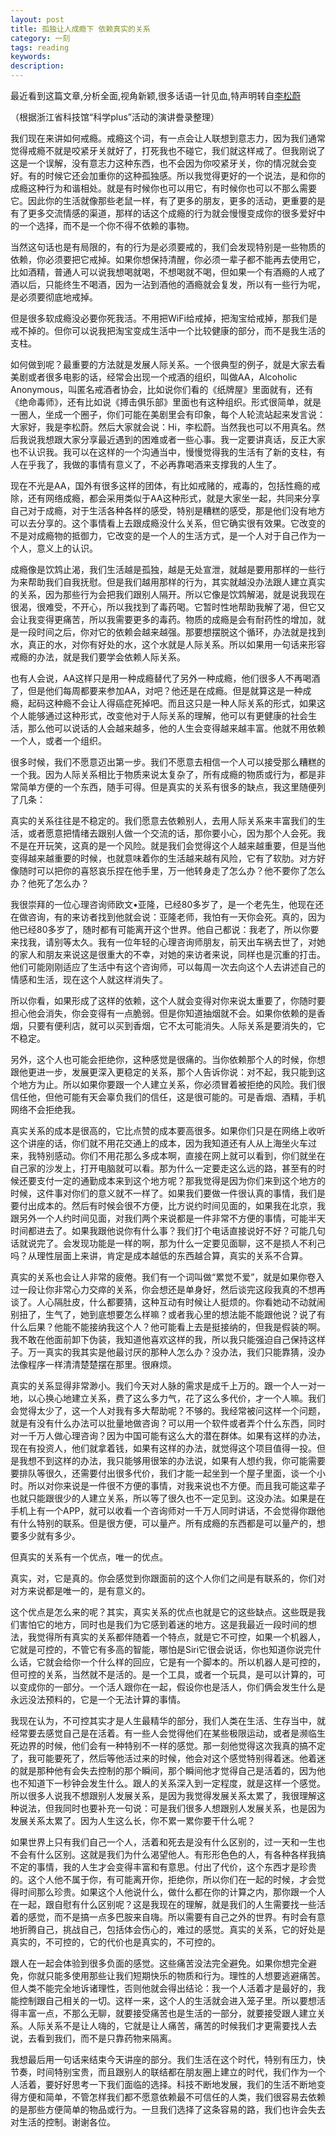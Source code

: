 ```yaml
---
layout: post
title: 孤独让人成瘾下 依赖真实的关系
category: 一刻
tags: reading
keywords:
description:
---
```


最近看到这篇文章,分析全面,视角新颖,很多话语一针见血,特声明转自[李松蔚](http://weibo.com/p/1001603885977578902013)

 （根据浙江省科技馆“科学plus”活动的演讲誊录整理）

我们现在来讲如何戒瘾。戒瘾这个词，有一点会让人联想到意志力，因为我们通常觉得戒瘾不就是咬紧牙关就好了，打死我也不碰它，我们就这样戒了。但我刚说了这是一个误解，没有意志力这种东西，也不会因为你咬紧牙关，你的情况就会变好。有的时候它还会加重你的这种孤独感。所以我觉得更好的一个说法，是和你的成瘾这种行为和谐相处。就是有时候你也可以用它，有时候你也可以不那么需要它。因此你的生活就像那些老鼠一样，有了更多的朋友，更多的活动，更重要的是有了更多交流情感的渠道，那样的话这个成瘾的行为就会慢慢变成你的很多爱好中的一个选择，而不是一个你不得不依赖的事物。

当然这句话也是有局限的，有的行为是必须要戒的，我们会发现特别是一些物质的依赖，你必须要把它戒掉。如果你想保持清醒，你必须一辈子都不能再去使用它，比如酒精，普通人可以说我想喝就喝，不想喝就不喝，但如果一个有酒瘾的人戒了酒以后，只能终生不喝酒，因为一沾到酒他的酒瘾就会复发，所以有一些行为呢，是必须要彻底地戒掉。

但是很多软成瘾没必要你死我活。不用把WiFi给戒掉，把淘宝给戒掉，那我们是戒不掉的。但你可以说我把淘宝变成生活中一个比较健康的部分，而不是我生活的支柱。

如何做到呢？最重要的方法就是发展人际关系。一个很典型的例子，就是大家去看美剧或者很多电影的话，经常会出现一个戒酒的组织，叫做AA，Alcoholic Anonymous，叫匿名戒酒者协会，比如说你们看的《纸牌屋》里面就有，还有《绝命毒师》，还有比如说《搏击俱乐部》里面也有这种组织。形式很简单，就是一圈人，坐成一个圈子，你们可能在美剧里会有印象，每个人轮流站起来发言说：大家好，我是李松蔚。然后大家就会说：Hi，李松蔚。当然我也可以不用真名。然后我说我想跟大家分享最近遇到的困难或者一些心事。我一定要讲真话，反正大家也不认识我。我可以在这样的一个沟通当中，慢慢觉得我的生活有了新的支柱，有人在乎我了，我做的事情有意义了，不必再靠喝酒来支撑我的人生了。

现在不光是AA，国外有很多这样的团体，有比如戒赌的，戒毒的，包括性瘾的戒除，还有网络成瘾，都会采用类似于AA这种形式，就是大家坐一起，共同来分享自己对于成瘾，对于生活各种各样的感受，特别是糟糕的感受，那是他们没有地方可以去分享的。这个事情看上去跟成瘾没什么关系，但它确实很有效果。它改变的不是对成瘾物的抵御力，它改变的是一个人的生活方式，是一个人对于自己作为一个人，意义上的认识。

成瘾像是饮鸩止渴，我们生活越是孤独，越是无处宣泄，就越是要用那样的一些行为来帮助我们自我抚慰。但是我们越用那样的行为，其实就越没办法跟人建立真实的关系，因为那些行为会把我们跟别人隔开。所以它像是饮鸩解渴，就是说我现在很渴，很难受，不开心，所以我找到了毒药喝。它暂时性地帮助我解了渴，但它又会让我变得更痛苦，所以我需要更多的毒药。物质的成瘾是会有耐药性的增加，就是一段时间之后，你对它的依赖会越来越强。那要想摆脱这个循环，办法就是找到水，真正的水，对你有好处的水，这个水就是人际关系。所以如果用一句话来形容戒瘾的办法，就是我们要学会依赖人际关系。

也有人会说，AA这样只是用一种成瘾替代了另外一种成瘾，他们很多人不再喝酒了，但是他们每周都要来参加AA，对吧？他还是在成瘾。但是就算这是一种成瘾，起码这种瘾不会让人得癌症死掉吧。而且这只是一种人际关系的形式，如果这个人能够通过这种形式，改变他对于人际关系的理解，他可以有更健康的社会生活，那么他可以说话的人会越来越多，他的人生会变得越来越丰富。他就不用依赖一个人，或者一个组织。

很多时候，我们不愿意迈出第一步。我们不愿意去相信一个人可以接受那么糟糕的一个我。因为人际关系相比于物质来说太复杂了，所有成瘾的物质或行为，都是非常简单方便的一个东西，随手可得。但是真实的关系有很多的缺点，我这里随便列了几条：

真实的关系往往是不稳定的。我们愿意去依赖别人，去用人际关系来丰富我们的生活，或者愿意把情绪去跟别人做一个交流的话，那你要小心，因为那个人会死。我不是在开玩笑，这真的是一个风险。就是我们会觉得这个人越来越重要，但是当他变得越来越重要的时候，也就意味着你的生活越来越有风险，它有了软肋。对方好像随时可以把你的喜怒哀乐捏在他手里，万一他转身走了怎么办？他不要你了怎么办？他死了怎么办？

我很崇拜的一位心理咨询师欧文•亚隆，已经80多岁了，是一个老先生，他现在还在做咨询，有的来访者找到他就会说：亚隆老师，我怕有一天你会死。真的，因为他已经80多岁了，随时都有可能离开这个世界。他自己都说：我老了，所以你要来找我，请别等太久。我有一位年轻的心理咨询师朋友，前天出车祸去世了，对她的家人和朋友来说这是很重大的不幸，对她的来访者来说，同样也是沉重的打击。他们可能刚刚适应了生活中有这个咨询师，可以每周一次去向这个人去讲述自己的情感和生活，现在这个人就这样消失了。

所以你看，如果形成了这样的依赖，这个人就会变得对你来说太重要了，你随时要担心他会消失，你会变得有一点脆弱。但是你知道抽烟就不会。如果你依赖的是香烟，只要有便利店，就可以买到香烟，它不太可能消失。人际关系是要消失的，它不稳定。

另外，这个人也可能会拒绝你，这种感觉是很痛的。当你依赖那个人的时候，你想跟他更进一步，发展更深入更稳定的关系，那个人告诉你说：对不起，我只能到这个地方为止。所以如果你要跟一个人建立关系，你必须冒着被拒绝的风险。我们很信任他，但他可能有天会辜负我们的信任，这是很可能的。可是香烟、酒精，手机网络不会拒绝我。

真实关系的成本是很高的，它比点赞的成本要高很多。如果你们只是在网络上收听这个讲座的话，你们就不用花交通上的成本，因为我知道还有人从上海坐火车过来，我特别感动。你们不用花那么多成本啊，直接在网上就可以看到，你们就坐在自己家的沙发上，打开电脑就可以看。那为什么一定要走这么远的路，甚至有的时候还要支付一定的通勤成本来到这个地方呢？那我觉得是因为你们来到这个地方的时候，这件事对你们的意义就不一样了。如果我们要做一件很认真的事情，我们是要付出成本的。然后有时候会很不方便，比方说约时间见面的，如果我在北京，我跟另外一个人约时间见面，对我们两个来说都是一件非常不方便的事情，可能半天时间都进去了。如果我跟他说你有什么事？我们打个电话直接说好不好？可能几句话就说完了。会发现功能是一样的啊，那为什么一定要见面聊，这不是损人不利己吗？从理性层面上来讲，肯定是成本越低的东西越合算，真实的关系不合算。

真实的关系也会让人非常的疲倦。我们有一个词叫做“累觉不爱”，就是如果你卷入过一段让你非常心力交瘁的关系，你会想还是单身好，然后谈完这段我真的不想再谈了。人心隔肚皮，什么都要猜，这种互动有时候让人挺烦的。你看她动不动就闹别扭了，生气了，她到底想要怎么样嘛？或者我心里的想法能不能跟他说？说了有什么后果？他能不能接纳我这个人？他可能看上去是挺接纳的，但我是假装的啊。我不敢在他面前卸下伪装，我知道他喜欢这样的我，所以我只能强迫自己保持这样子。万一真实的我其实是他最讨厌的那种人怎么办？没办法，我们只能靠猜，没办法像程序一样清清楚楚摆在那里。很麻烦。

真实的关系显得非常渺小。我们今天对人脉的需求是成千上万的。跟一个人一对一地，以心换心地建立关系，费了这么多力气，花了这么多代价，才一个人嘛。我们会觉得太少了，这一个人对我有多大帮助呢？不够的。我经常被问这样一个问题，就是有没有什么办法可以批量地做咨询？可以用一个软件或者弄个什么东西，同时对一千万人做心理咨询？因为中国可能有这么大的潜在群体。如果有这样的办法，现在有投资人，他们就拿着钱，如果有这样的办法，就觉得这个项目值得一投。但是我想不到这样的办法，我只能够用很笨的办法说，如果有人想约我，你可能需要要排队等很久，还需要付出很多代价，我们才能一起坐到一个屋子里面，谈一个小时。所以对你来说是一件很不方便的事情，对我来说也不方便。而且我可能这辈子也就只能跟很少的人建立关系，所以等了很久也不一定见到。这没办法。如果是在手机上有一个APP，就可以收看一个咨询师对一千万人同时讲话，不会觉得你跟他有什么特别的联系。但是很方便，可以量产。所有成瘾的东西都是可以量产的，想要多少就有多少。

但真实的关系有一个优点，唯一的优点。

真实，对，它是真的。你会感觉到你跟面前的这个人你们之间是有联系的，你们对对方来说都是唯一的，是有意义的。

这个优点是怎么来的呢？其实，真实关系的优点也就是它的这些缺点。这些既是我们害怕它的地方，同时也是我们为它感到着迷的地方。这是我最近一段时间的想法，我觉得所有真实的关系都伴随着一个特点，就是它不可控，如果一个机器人，它就是可控的，不管它有多高的智能，哪怕是Siri它很会说话，你也知道你说完什么话，它就会给你一个什么样的回应，它是有一个脚本的。所以机器人是可控的，但可控的关系，当然就不是活的。是一个工具，或者一个玩具，是可以计算的，可以变成你的一部分。一个活人跟你在一起，假设你也是活人，你们俩会发生什么是永远没法预料的，它是一个无法计算的事情。

我现在认为，不可控其实才是人生最精华的部分，我们人类在生活、生存当中，就经常要去感觉自己是在活着。有一些人会觉得他们在某些极限运动，或者是濒临生死边界的时候，他们会有一种特别不一样的感觉。那一刻他觉得这次我真的搞不定了，我可能要死了，然后等他活过来的时候，他会对这个感觉特别得着迷。他着迷的就是那种他有会失去控制的那个瞬间，那个瞬间他才觉得自己是活着的，因为他也不知道下一秒钟会发生什么。跟人的关系深入到一定程度，就是这样一个感觉。所以很多人说我不想跟别人发展关系，是因为我觉得发展关系太累了，我很理解这种说法，但我同时也要补充一句说：可是我们很多人想跟别人发展关系，也是因为发展关系太累了。因为人生这么长，你不累一累你要干什么呢？

如果世界上只有我们自己一个人，活着和死去是没有什么区别的，过一天和一生也不会有什么区别。这就是我们为什么渴望他人。有形形色色的人，有各种各样我搞不定的事情，我的人生才会变得丰富和有意思。付出了代价，这个东西才是珍贵的。这个人他不属于你，有可能离开你，拒绝你，所以你们在一起的时候，才会觉得时间那么珍贵。如果这个人他说什么，做什么都在你的计算之内，那你跟一个人在一起，跟自慰有什么区别呢？这是我现在的理解，就是我们的人生需要找一些活着的感觉，而不是搞一点多巴胺来自嗨。所以需要有自己之外的世界。有时会有意地折腾自己，挑战自己，包括体会伤心的，难过的感觉。真实的关系，它的好处是真实的，不可控的，它的代价也是真实的，不可控的。

跟人在一起会体验到很多负面的感觉。这些痛苦没法完全避免。如果你想完全避免，你就只能多使用那些让我们短期快乐的物质和行为。理性的人想要逃避痛苦。但人类不能完全地诉诸理性，否则他就会得出结论：我一个人活着才是最好的，我能控制跟自己相关的一切。这样一来，这个人的生活就会进入笼子里。所以要想活得丰富一点，不那么无聊，就要接受痛苦也是生活的一部分，就要接受跟人建立关系。人际关系不是让人嗨的，它就是让人痛苦，痛苦的时候我们才更需要找人去说，去看到我们，而不是只靠药物来隔离。

我想最后用一句话来结束今天讲座的部分。我们生活在这个时代，特别有压力，快节奏，时间特别宝贵，而且跟别人的联结都在朋友圈上建立的时代，我们作为一个人活着，要好好思考一下我们面临的选择。科技不断地发展，我们的生活不断地变得方便和简单，不管怎样我们都不愿意依赖最不可信任的人类，我们很容易去依赖的是那些方便简单的物品或行为。一旦我们选择了这条容易的路，我们也许会失去对生活的控制。谢谢各位。


